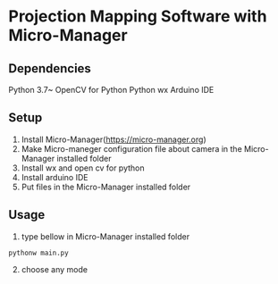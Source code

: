 # Projection Mapping Software with Micro-Manager

## Dependencies
Python 3.7~
OpenCV for Python
Python wx
Arduino IDE

## Setup
1. Install Micro-Manager(https://micro-manager.org)
2. Make Micro-maneger configuration file about camera in the Micro-Manager installed folder
3. Install wx and open cv for python
4. Install arduino IDE
4. Put files in the Micro-Manager installed folder

## Usage
1. type bellow in Micro-Manager installed folder
```
pythonw main.py
```
2. choose any mode

